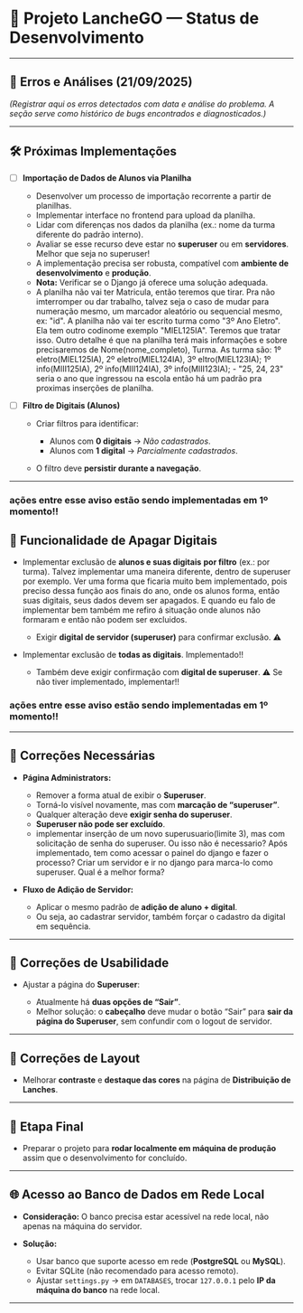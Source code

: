 # 📌 Projeto LancheGO — Status de Desenvolvimento

---

## 🐞 Erros e Análises (21/09/2025)

*(Registrar aqui os erros detectados com data e análise do problema. A seção serve como histórico de bugs encontrados e diagnosticados.)*

---

## 🛠️ Próximas Implementações

* [ ] **Importação de Dados de Alunos via Planilha**

  * Desenvolver um processo de importação recorrente a partir de planilhas.
  * Implementar interface no frontend para upload da planilha.
  * Lidar com diferenças nos dados da planilha (ex.: nome da turma diferente do padrão interno).
  * Avaliar se esse recurso deve estar no **superuser** ou em **servidores**. Melhor que seja no superuser!
  * A implementação precisa ser robusta, compatível com **ambiente de desenvolvimento** e **produção**.
  * **Nota:** Verificar se o Django já oferece uma solução adequada.
  * A planilha não vai ter Matricula, então teremos que tirar. Pra não imterromper ou dar trabalho, talvez seja o caso de mudar para numeração mesmo, um marcador aleatório ou sequencial mesmo, ex: "id". A planilha não vai ter escrito turma como "3º Ano Eletro". Ela tem outro codinome exemplo "MIEL125IA". Teremos que tratar isso. Outro detalhe é que na planilha terá mais informações e sobre precisaremos de Nome(nome_completo), Turma. As turma são: 1º eletro(MIEL125IA), 2º eletro(MIEL124IA), 3º eltro(MIEL123IA); 1º info(MIII125IA), 2º info(MIII124IA), 3º info(MIII123IA); - "25, 24, 23" seria o ano que ingressou na escola então há um padrão pra proximas inserções de planilha.

* [ ] **Filtro de Digitais (Alunos)**

  * Criar filtros para identificar:

    * Alunos com **0 digitais** → *Não cadastrados*.
    * Alunos com **1 digital** → *Parcialmente cadastrados*.
  * O filtro deve **persistir durante a navegação**.

---

### **ações entre esse aviso estão sendo implementadas em 1º momento!!**

## 🔑 Funcionalidade de Apagar Digitais

* Implementar exclusão de **alunos e suas digitais** **por filtro** (ex.: por turma). Talvez implementar uma maneira diferente, dentro de superuser por exemplo. Ver uma forma que ficaria muito bem implementado, pois preciso dessa função aos finais do ano, onde os alunos forma, então suas digitais, seus dados devem ser apagados. E quando eu falo de implementar bem também me refiro á situação onde alunos não formaram e então não podem ser excluidos. 
  * Exigir **digital de servidor (superuser)** para confirmar exclusão. ⚠️

* Implementar exclusão de **todas as digitais**. Implementado!!
  * Também deve exigir confirmação com **digital de superuser**. ⚠️ Se não tiver implementado, implementar!!

### **ações entre esse aviso estão sendo implementadas em 1º momento!!**

---

## 🐛 Correções Necessárias

* **Página Administrators:**

  * Remover a forma atual de exibir o **Superuser**.
  * Torná-lo visível novamente, mas com **marcação de “superuser”**.
  * Qualquer alteração deve **exigir senha do superuser**.
  * **Superuser não pode ser excluído**.
  * implementar inserção de um novo superusuario(limite 3), mas com solicitação de senha do superuser. Ou isso não é necessario? Após implementado, tem como acessar o painel do django e fazer o processo? Criar um servidor e ir no django para marca-lo como superuser. Qual é a melhor forma?

* **Fluxo de Adição de Servidor:**

  * Aplicar o mesmo padrão de **adição de aluno + digital**.
  * Ou seja, ao cadastrar servidor, também forçar o cadastro da digital em sequência.

---

## 🎨 Correções de Usabilidade

* Ajustar a página do **Superuser**:

  * Atualmente há **duas opções de “Sair”**.
  * Melhor solução: o **cabeçalho** deve mudar o botão “Sair” para **sair da página do Superuser**, sem confundir com o logout de servidor.

---

## 🎨 Correções de Layout

* Melhorar **contraste** e **destaque das cores** na página de **Distribuição de Lanches**.

---

## 🚀 Etapa Final

* Preparar o projeto para **rodar localmente em máquina de produção** assim que o desenvolvimento for concluído.

---

## 🌐 Acesso ao Banco de Dados em Rede Local

* **Consideração:** O banco precisa estar acessível na rede local, não apenas na máquina do servidor.
* **Solução:**

  * Usar banco que suporte acesso em rede (**PostgreSQL** ou **MySQL**).
  * Evitar SQLite (não recomendado para acesso remoto).
  * Ajustar `settings.py` → em `DATABASES`, trocar `127.0.0.1` pelo **IP da máquina do banco** na rede local.

---

